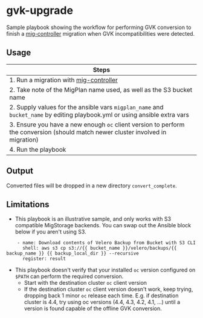 # gvk-upgrade

Sample playbook showing the workflow for performing GVK conversion to finish a [mig-controller](https://github.com/konveyor/mig-controller) migration when GVK incompatibilities were detected.

## Usage

|Steps|
|---|
|1. Run a migration with [mig-controller](https://github.com/konveyor/mig-controller)|
|2. Take note of the MigPlan name used, as well as the S3 bucket name| 
|2. Supply values for the ansible vars `migplan_name` and `bucket_name` by editing playbook.yml or using ansible extra vars|
|3. Ensure you have a new enough `oc` client version to perform the conversion (should match newer cluster involved in migration)|
|4. Run the playbook|

## Output
Converted files will be dropped in a new directory `convert_complete`.

## Limitations
- This playbook is an illustrative sample, and only works with S3 compatible MigStorage backends. You can swap out the Ansible block below if you aren't using S3.

```
    - name: Download contents of Velero Backup from Bucket with S3 CLI
      shell: aws s3 cp s3://{{ bucket_name }}/velero/backups/{{ backup_name }} {{ backup_local_dir }} --recursive
      register: result
```

- This playbook doesn't verify that your installed `oc` version configured on `$PATH` can perform the required conversion.  
  - Start with the destination cluster `oc` client version
  - If the destination cluster `oc` client version doesn't work, keep trying, dropping back 1 minor `oc` release each time. E.g. if destination cluster is 4.4, try using oc versions (4.4, 4.3, 4.2, 4.1, ...) until a version is found capable of the  offline GVK conversion.
